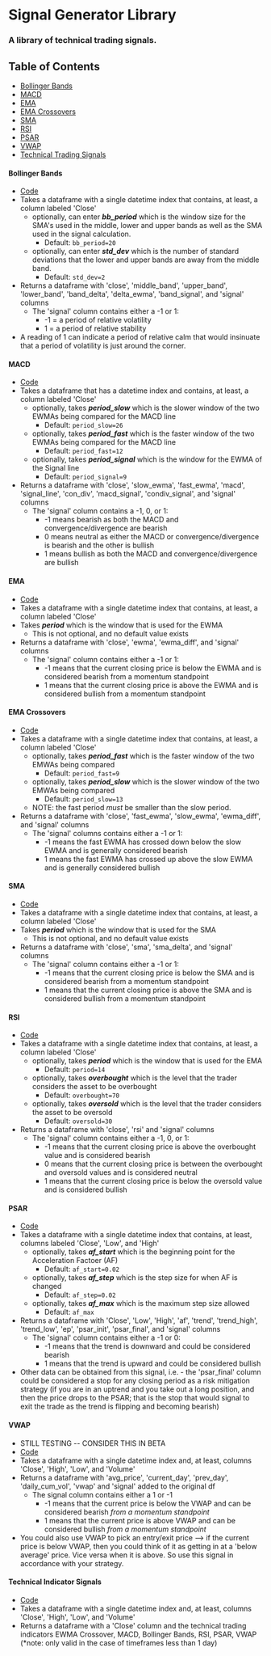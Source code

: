 # Signal Generator Library
### A library of technical trading signals.

## Table of Contents
* [Bollinger Bands](#Bollinger-Bands)
* [MACD](#MACD)
* [EMA](#EMA)
* [EMA Crossovers](#EMA-Crossovers)
* [SMA](#SMA)
* [RSI](#RSI)
* [PSAR](#PSAR)
* [VWAP](#VWAP)
* [Technical Trading Signals](#Technical-Indicator-Signals)

#### Bollinger Bands
* [Code](signals.py#bollingerbandsignal)
* Takes a dataframe with a single datetime index that contains, at least, a column labeled 'Close'
    * optionally, can enter ***bb_period*** which is the window size for the SMA's used in the middle, lower and upper bands as well as the SMA used in the signal calculation.  
        * Default: `bb_period=20`
    * optionally, can enter ***std_dev*** which is the number of standard deviations that the lower and upper bands are away from the middle band.  
        * Default: `std_dev=2`
* Returns a dataframe with 'close', 'middle_band', 'upper_band', 'lower_band', 'band_delta', 'delta_ewma', 'band_signal', and 'signal' columns 
    * The 'signal' column contains either a -1 or 1:
        * -1 = a period of relative volatility
        * 1 = a period of relative stability
* A reading of 1 can indicate a period of relative calm that would insinuate that a period of volatility is just around the corner.

#### MACD
* [Code](signals.py#macdsignal)
* Takes a dataframe that has a datetime index and contains, at least, a column labeled 'Close'
    * optionally, takes ***period_slow*** which is the slower window of the two EWMAs being compared for the MACD line
        * Default: `period_slow=26`
    * optionally, takes ***period_fast*** which is the faster window of the two EWMAs being compared for the MACD line
        * Default: `period_fast=12`
    * optionally, takes ***period_signal*** which is the window for the EWMA of the Signal line
        * Default: `period_signal=9`
* Returns a dataframe with 'close', 'slow_ewma', 'fast_ewma', 'macd', 'signal_line', 'con_div', 'macd_signal', 'condiv_signal', and 'signal' columns
    * The 'signal' column contains a -1, 0, or 1:
        * -1 means bearish as both the MACD and convergence/divergence are bearish
        * 0 means neutral as either the MACD or convergence/divergence is bearish and the other is bullish
        * 1 means bullish as both the MACD and convergence/divergence are bullish

#### EMA
* [Code](signals.py#ewmasignal)
* Takes a dataframe with a single datetime index that contains, at least, a column labeled 'Close'
* Takes ***period*** which is the window that is used for the EWMA
    * This is not optional, and no default value exists
* Returns a dataframe with 'close', 'ewma', 'ewma_diff', and 'signal' columns
    * The 'signal' column contains either a -1 or 1:
        * -1 means that the current closing price is below the EWMA and is considered bearish from a momentum standpoint
        * 1 means that the current closing price is above the EWMA and is considered bullish from a momentum standpoint

#### EMA Crossovers
* [Code](signals.py#ewmacrossoversignal)
* Takes a dataframe with a single datetime index that contains, at least, a column labeled 'Close'
    * optionally, takes ***period_fast*** which is the faster window of the two EMWAs being compared
        * Default: `period_fast=9`
    * optionally, takes ***period_slow*** which is the slower window of the two EMWAs being compared
        * Default: `period_slow=13`
    * NOTE: the fast period *must* be smaller than the slow period.
* Returns a dataframe with 'close', 'fast_ewma', 'slow_ewma', 'ewma_diff', and 'signal' columns
    * The 'signal' columns contains either a -1 or 1:
        * -1 means the fast EWMA has crossed down below the slow EWMA and is generally considered bearish
        * 1 means the fast EWMA has crossed up above the slow EWMA and is generally considered bullish

#### SMA
* [Code](signals.py#smasignal)
* Takes a dataframe with a single datetime index that contains, at least, a column labeled 'Close'
* Takes ***period*** which is the window that is used for the SMA
    * This is not optional, and no default value exists
* Returns a dataframe with 'close', 'sma', 'sma_delta', and 'signal' columns
    * The 'signal' column contains either a -1 or 1:
        * -1 means that the current closing price is below the SMA and is considered bearish from a momentum standpoint
        * 1 means that the current closing price is above the SMA and is considered bullish from a momentum standpoint

#### RSI
* [Code](signals.py#rsisignal)
* Takes a dataframe with a single datetime index that contains, at least, a column labeled 'Close'
    * optionally, takes ***period*** which is the window that is used for the EMA
        * Default: `period=14`
    * optionally, takes ***overbought*** which is the level that the trader considers the asset to be overbought
        * Default: `overbought=70`
    * optionally, takes ***oversold*** which is the level that the trader considers the asset to be oversold
        * Default: `oversold=30`
* Returns a dataframe with 'close', 'rsi' and 'signal' columns
    * The 'signal' column contains either a -1, 0, or 1:
        * -1 means that the current closing price is above the overbought value and is considered bearish
        * 0 means that the current closing price is between the overbought and oversold values and is considered neutral
        * 1 means that the current closing price is below the oversold value and is considered bullish

#### PSAR
* [Code](signals.py#psarsignal)
* Takes a dataframe with a single datetime index that contains, at least, columns labeled 'Close', 'Low', and 'High'
    * optionally, takes ***af_start*** which is the beginning point for the Acceleration Factoer (AF)
        * Default: `af_start=0.02`
    * optionally, takes ***af_step*** which is the step size for when AF is changed
        * Default: `af_step=0.02`
    * optionally, takes ***af_max*** which is the maximum step size allowed
        * Default: `af_max`
* Returns a dataframe with 'Close', 'Low', 'High', 'af', 'trend', 'trend_high', 'trend_low', 'ep', 'psar_init', 'psar_final', and 'signal' columns
    * The 'signal' column contains either a -1 or 0:
        * -1 means that the trend is downward and could be considered bearish
        * 1 means that the trend is upward and could be considered bullish
* Other data can be obtained from this signal, i.e. - the 'psar_final' column could be considered a stop for any closing period as a risk mitigation strategy (if you are in an uptrend and you take out a long position, and then the price drops to the PSAR; that is the stop that would signal to exit the trade as the trend is flipping and becoming bearish)

#### VWAP
* STILL TESTING -- CONSIDER THIS IN BETA
* [Code](signals.py#vwapsignal)
* Takes a dataframe with a single datetime index and, at least, columns 'Close', 'High', 'Low', and 'Volume'
* Returns a dataframe with 'avg_price', 'current_day', 'prev_day', 'daily_cum_vol', 'vwap' and 'signal' added to the original df
    * The signal column contains either a 1 or -1
        * -1 means that the current price is below the VWAP and can be considered bearish _from a momentum standpoint_
        * 1 means that the current price is above VWAP and can be considered bullish _from a momentum standpoint_
* You could also use VWAP to pick an entry/exit price --> if the current price is below VWAP, then you could think of it as getting in at a 'below average' price.  Vice versa when it is above.  So use this signal in accordance with your strategy.

#### Technical Indicator Signals
* [Code](signals.py#tradingsignal)
* Takes a dataframe with a single datetime index and, at least, columns 'Close', 'High', 'Low', and 'Volume'
* Returns a dataframe with a 'Close' column and the technical trading indicators EWMA Crossover, MACD, Bollinger Bands, RSI, PSAR, VWAP (*note: only valid in the case of timeframes less than 1 day)

